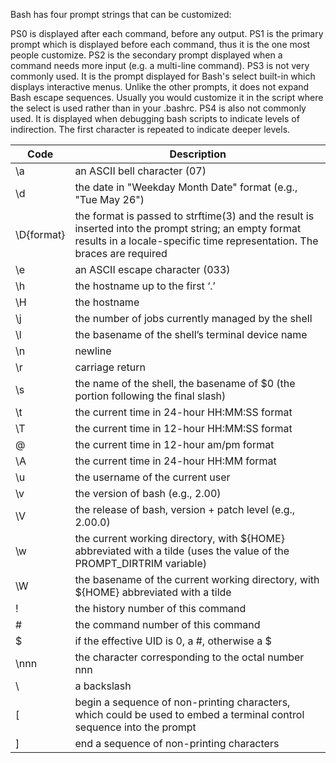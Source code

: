 Bash has four prompt strings that can be customized:

PS0 is displayed after each command, before any output.
PS1 is the primary prompt which is displayed before each command, thus it is the one most people customize.
PS2 is the secondary prompt displayed when a command needs more input (e.g. a multi-line command).
PS3 is not very commonly used. It is the prompt displayed for Bash's select built-in which displays interactive menus. Unlike the other prompts, it does not expand Bash escape sequences. Usually you would customize it in the script where the select is used rather than in your .bashrc.
PS4 is also not commonly used. It is displayed when debugging bash scripts to indicate levels of indirection. The first character is repeated to indicate deeper levels.

| Code       | Description                                                                                                                                                                         |
|------------|-------------------------------------------------------------------------------------------------------------------------------------------------------------------------------------|
| \a         | an ASCII bell character (07)                                                                                                                                                        |
| \d         | the date in "Weekday Month Date" format (e.g., "Tue May 26")                                                                                                                        |
| \D{format} | the  format  is  passed to strftime(3) and the result is inserted into the prompt string; an empty format results in a locale-specific time representation. The braces are required |
| \e         | an ASCII escape character (033)                                                                                                                                                     |
| \h         | the hostname up to the first ‘.’                                                                                                                                                    |
| \H         | the hostname                                                                                                                                                                        |
| \j         | the number of jobs currently managed by the shell                                                                                                                                   |
| \l         | the basename of the shell’s terminal device name                                                                                                                                    |
| \n         | newline                                                                                                                                                                             |
| \r         | carriage return                                                                                                                                                                     |
| \s         | the name of the shell, the basename of $0 (the portion following the final slash)                                                                                                   |
| \t         | the current time in 24-hour HH:MM:SS format                                                                                                                                         |
| \T         | the current time in 12-hour HH:MM:SS format                                                                                                                                         |
| \@         | the current time in 12-hour am/pm format                                                                                                                                            |
| \A         | the current time in 24-hour HH:MM format                                                                                                                                            |
| \u         | the username of the current user                                                                                                                                                    |
| \v         | the version of bash (e.g., 2.00)                                                                                                                                                    |
| \V         | the release of bash, version + patch level (e.g., 2.00.0)                                                                                                                           |
| \w         | the current working directory, with ${HOME} abbreviated with a tilde (uses the value of the PROMPT_DIRTRIM variable)                                                                |
| \W         | the basename of the current working directory, with ${HOME} abbreviated with a tilde                                                                                                |
| \!         | the history number of this command                                                                                                                                                  |
| \#         | the command number of this command                                                                                                                                                  |
| \$         | if the effective UID is 0, a #, otherwise a $                                                                                                                                       |
| \nnn       | the character corresponding to the octal number nnn                                                                                                                                 |
| \\         | a backslash                                                                                                                                                                         |
| \[         | begin a sequence of non-printing characters, which could be used to embed a terminal control sequence into the prompt                                                               |
| \]         | end a sequence of non-printing characters                                                                                                                                           |
